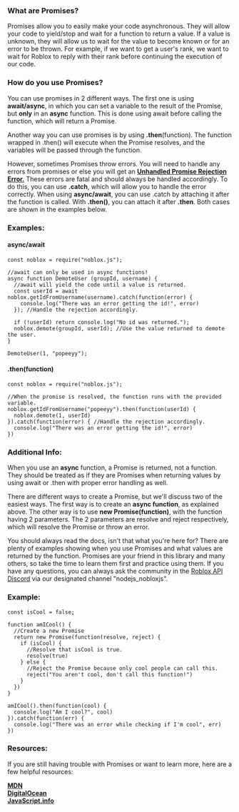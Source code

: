 ### What are Promises?
Promises allow you to easily make your code asynchronous. They will allow your code to yield/stop and wait for a function to return a value. If a value is unknown, they will allow us to wait for the value to become known or for an error to be thrown. For example, if we want to get a user's rank, we want to wait for Roblox to reply with their rank before continuing the execution of our code.

### How do you use Promises?

You can use promises in 2 different ways. The first one is using **await/async**, in which you can set a variable to the result of the Promise, but **only** in an **async** function. This is done using await before calling the function, which will return a Promise. 

Another way you can use promises is by using **.then**(function). The function wrapped in .then() will execute when the Promise resolves, and the variables will be passed through the function.

However, sometimes Promises throw errors. You will need to handle any errors from promises or else you will get an **[Unhandled Promise Rejection Error.](https://developer.mozilla.org/en-US/docs/Web/JavaScript/Guide/Using_promises#Promise_rejection_events)** These errors are fatal and should always be handled accordingly. To do this, you can use **.catch**, which will allow you to handle the error correctly. When using **async/await**, you can use .catch by attaching it after the function is called. With **.then()**, you can attach it after **.then**. Both cases are shown in the examples below.

### Examples:

#### async/await
```
const noblox = require("noblox.js");

//await can only be used in async functions!
async function DemoteUser (groupId, username) { 
  //await will yield the code until a value is returned.
  const userId = await noblox.getIdFromUsername(username).catch(function(error) {
    console.log("There was an error getting the id!", error)  
  }); //Handle the rejection accordingly.
	
  if (!userId) return console.log("No id was returned.");
  noblox.demote(groupId, userId); //Use the value returned to demote the user.
}

DemoteUser(1, "popeeyy");
```

#### .then(function)
```
const noblox = require("noblox.js");

//When the promise is resolved, the function runs with the provided variable.
noblox.getIdFromUsername("popeeyy").then(function(userId) {
  noblox.demote(1, userId)
}).catch(function(error) { //Handle the rejection accordingly.
  console.log("There was an error getting the id!", error)
})
```

### Additional Info:

When you use an **async** function, a Promise is returned, not a function. They should be treated as if they are Promises when returning values by using await or .then with proper error handling as well.

There are different ways to create a Promise, but we'll discuss two of the easiest ways. The first way is to create an **async function**, as explained above. The other way is to use **new Promise(function)**, with the function having 2 parameters. The 2 parameters are resolve and reject respectively, which will resolve the Promise or throw an error.

You should always read the docs, isn't that what you're here for? There are plenty of examples showing when you use Promises and what values are returned by the function. Promises are your friend in this library and many others, so take the time to learn them first and practice using them. If you have any questions, you can always ask the community in the [Roblox API Discord](https://discord.gg/EDXNdAT) via our designated channel "nodejs_nobloxjs".

### Example:

```
const isCool = false;

function amICool() {
  //Create a new Promise
  return new Promise(function(resolve, reject) {
    if (isCool) {
      //Resolve that isCool is true.
      resolve(true)
    } else {
      //Reject the Promise because only cool people can call this.
      reject("You aren't cool, don't call this function!")
    }
  })
}

amICool().then(function(cool) {
  console.log("Am I cool?", cool)
}).catch(function(err) {
  console.log("There was an error while checking if I'm cool", err)
})
```

### Resources:

If you are still having trouble with Promises or want to learn more, here are a few helpful resources:


[**MDN**](https://developer.mozilla.org/en-US/docs/Web/JavaScript/Reference/Global_Objects/Promise)
<br />
[**DigitalOcean**](https://www.digitalocean.com/community/tutorials/javascript-promises-for-dummies)
<br />
[**JavaScript.info**](https://javascript.info/promise-basics)